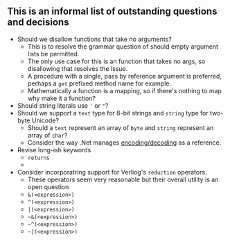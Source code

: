## This is an informal list of outstanding questions and decisions

* Should we disallow functions that take no arguments?
  - This is to resolve the grammar question of should empty argument lists be permitted.
  - The only use case for this is an function that takes no args, so disallowing that resolves the issue.
  - A procedure with a single, pass by reference argument is preferred, perhaps a `get` prefixed method name for example.
  - Mathematically a function is a mapping, so if there's nothing to map why make it a function?
* Should string literals use `'` or `"`?
* Should we support a `text` type for 8-bit strings and `string` type for two-byte Unicode?
  - Should a `text` represent an array of `byte` and `string` represent an array of `char`?
  - Consider the way .Net manages [encoding/decoding](https://learn.microsoft.com/en-us/dotnet/api/system.text.encoding?view=net-7.0) as a reference.
* Revise long-ish keywords
  - `returns`
  - 
* Consider incorporatring support for Verliog's `reduction` operators.
  - These operators seem very reasonable but their overall utility is an open question
  - `&(<expression>)`
  - `^(<expression>)`
  - `|(<expression>)`
  - `~&(<expression>)`
  - `~^(<expression>)`
  - `~|(<expression>)`
